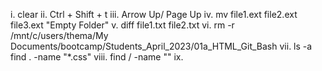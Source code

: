 i. clear
ii. Ctrl + Shift + t
iii. Arrow Up/ Page Up
iv. mv file1.ext file2.ext file3.ext "Empty Folder"
v. diff file1.txt file2.txt
vi. rm -r /mnt/c/users/thema/My Documents/bootcamp/Students_April_2023/01a_HTML_Git_Bash
vii. ls -a
     find . -name "*.css"
viii. find / -name ""
ix.